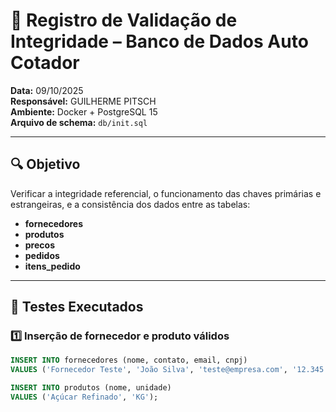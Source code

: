 # 🧩 Registro de Validação de Integridade – Banco de Dados Auto Cotador

**Data:** 09/10/2025  
**Responsável:** GUILHERME PITSCH  
**Ambiente:** Docker + PostgreSQL 15  
**Arquivo de schema:** `db/init.sql`

---

## 🔍 Objetivo
Verificar a integridade referencial, o funcionamento das chaves primárias e estrangeiras, e a consistência dos dados entre as tabelas:
- **fornecedores**
- **produtos**
- **precos**
- **pedidos**
- **itens_pedido**

---

## 🧪 Testes Executados

### 1️⃣ Inserção de fornecedor e produto válidos
```sql
INSERT INTO fornecedores (nome, contato, email, cnpj)
VALUES ('Fornecedor Teste', 'João Silva', 'teste@empresa.com', '12.345.678/0001-99');

INSERT INTO produtos (nome, unidade)
VALUES ('Açúcar Refinado', 'KG');
